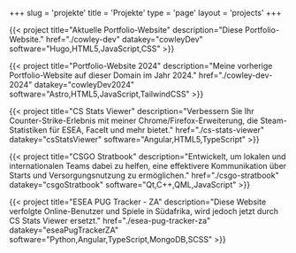 +++
slug = 'projekte'
title = 'Projekte'
type = 'page'
layout = 'projects'
+++

{{< project 
    title="Aktuelle Portfolio-Website"
    description="Diese Portfolio-Website."
    href="./cowley-dev"
    datakey="cowleyDev"
    software="Hugo,HTML5,JavaScript,CSS" >}}

{{< project 
    title="Portfolio-Website 2024"
    description="Meine vorherige Portfolio-Website auf dieser Domain im Jahr 2024."
    href="./cowley-dev-2024"
    datakey="cowleyDev2024"
    software="Astro,HTML5,JavaScript,TailwindCSS" >}}

{{< project
    title="CS Stats Viewer"
    description="Verbessern Sie Ihr Counter-Strike-Erlebnis mit meiner Chrome/Firefox-Erweiterung, die Steam-Statistiken für ESEA, FaceIt und mehr bietet."
    href="./cs-stats-viewer"
    datakey="csStatsViewer"
    software="Angular,HTML5,TypeScript" >}}

{{< project
    title="CSGO Stratbook"
    description="Entwickelt, um lokalen und internationalen Teams dabei zu helfen, eine effektivere Kommunikation über Starts und Versorgungsnutzung zu ermöglichen."
    href="./csgo-stratbook"
    datakey="csgoStratbook"
    software="Qt,C++,QML,JavaScript" >}}

{{< project
    title="ESEA PUG Tracker - ZA"
    description="Diese Website verfolgte Online-Benutzer und Spiele in Südafrika, wird jedoch jetzt durch CS Stats Viewer ersetzt."
    href="./esea-pug-tracker-za"
    datakey="eseaPugTrackerZA"
    software="Python,Angular,TypeScript,MongoDB,SCSS" >}}
